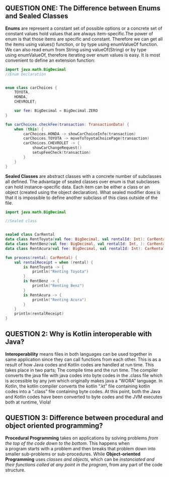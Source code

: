 ## QUESTION ONE: The Difference between Enums and Sealed Classes
**Enums** are represent a constant set of possible options or a concrete set of constant values hold values that are always item-specific.The power of enum is that those items are specific and constant. Therefore we can get all the items using values() function, or by type using enumValueOf function. We can also read enum from String using valueOf(String) or by type using enumValueOf, therefore iterating over enum values is easy. It is most convenient to define an extension function:

```kotlin
import java.math.BigDecimal
//Enum Declaration


enum class carChoices {
    TOYOTA,
    HONDA,
    CHEVROLET;

    var fee: BigDecimal = BigDecimal.ZERO
}

fun carChoices.checkFee(transaction: TransactionData) {
    when (this) {
        carChoices.HONDA -> showCarChoiceInfo(transaction)
        carChoices.TOYOTA -> moveToToyotaChoicePage(transaction)
        carChoices.CHEVROLET -> {
            showCarChangeRequest()
            setupFeeCheck(transaction)
        }
    }
}
```
**Sealed Classes** are abstract classes with a concrete number of subclasses all defined. The advantage of sealed classes over enum is that subclasses can hold instance-specific data. Each item can be either a class or an object (created using the object declaration). What sealed modifier does is that it is impossible to define another subclass of this class outside of the file.

```kotlin
import java.math.BigDecimal

//Sealed class 


sealed class CarRental
data class RentToyota(val fee: BigDecimal, val rentalId: Int): CarRental()
data class RentBenz(val fee: BigDecimal, val rentalId: Int, ): CarRental()
data class RentAcura(val fee: BigDecimal, val rentalId: Int): CarRental()

fun process(rental: CarRental) {
    val rentalReceipt = when (rental) {
        is RentToyota -> {
            println("Renting Toyota")
        }
        is RentBenz -> {
            println("Renting Benz")
        }
        is RentAcura -> {
            println("Renting Acura")
        }
    }
    println(rentalReceipt)
}
```
## QUESTION 2: Why is Kotlin interoperable with Java?

**Interoperability** means files in both languages can be used together in same application since they can call functions from each other. This is as a result of how Java codes and Kotlin codes are handled at run time. This takes place in two parts; The compile time and the run time. The compiler converts the java file with java codes into byte codes in the .class file which is accessible by any jvm which originally makes java a “WORA” language. In Kotlin, the kotlin compiler converts the kotlin “.kt” file containing kotlin codes into a “.class” file containing byte codes. At this point, both the Java and Kotlin codes have been converted to byte codes and the JVM executes both at runtime, Viola!


## QUESTION 3: Difference between procedural and object oriented programming?

**Procedural Programming** takes on applications by solving problems *from the top of the code down to the bottom*. This happens when a program starts with a problem and then breaks that problem down into smaller sub-problems or sub-procedures. While **Object-oriented Programming** uses *classes and objects*, which can be *instanciated and their functions called at any point in the program*, from any part of the code structure.
